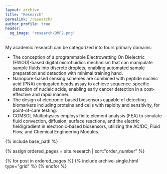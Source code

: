 ```yaml
---
layout: archive
title: "Research"
permalink: /research/
author_profile: true
header:
  og_image: "research/DMF2.png"
---
```


My academic research can be categorized into fours primary domains: 
- The conception of a programmable Electrowetting On Dielectric (EWOD)-based digital microfluidics mechanism that can manipulate sample fluids into discrete droplets, enabling automated sample preparation and detection with minimal training hand. 
- Nanopore-based sensing schemes are combined with peptide nucleic acid (PNA) conjugated beads assay to achieve sequence-specific detection of nucleic acids, enabling early cancer detection in a cost-effective and rapid manner.
- The design of electronic-based biosensors capable of detecting biomarkers including proteins and cells with rapidity and sensitivity, for point-of-care testing. 
- COMSOL Multiphysics employs finite element analysis (FEA) to simulate fluid convection, diffusion, surface reactions, and the electric field/gradient in electronic-based biosensors, utilizing the AC/DC, Fluid Flow, and Chemical Engineering Modules.
 

<nbsp>

{% include base_path %}

{% assign ordered_pages = site.research | sort:"order_number" %}

{% for post in ordered_pages %}
  {% include archive-single.html type="grid" %}
{% endfor %}
